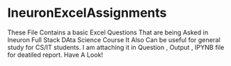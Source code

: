 # IneuronExcelAssignments

These File Contains a basic Excel Questions That are being Asked in Ineuron Full Stack DAta Science Course It Also Can be useful for general study for CS/IT students. I am attaching it in Question , Output , IPYNB file for deatiled report. Have A Look!
